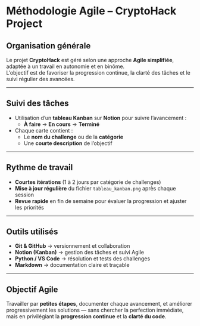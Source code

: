 # Méthodologie Agile – CryptoHack Project

## Organisation générale
Le projet **CryptoHack** est géré selon une approche **Agile simplifiée**, adaptée à un travail en autonomie et en binôme.  
L’objectif est de favoriser la progression continue, la clarté des tâches et le suivi régulier des avancées.

---

## Suivi des tâches
- Utilisation d’un **tableau Kanban** sur **Notion** pour suivre l’avancement :
  - **À faire** → **En cours** → **Terminé**
- Chaque carte contient :
  - Le **nom du challenge** ou de la **catégorie**
  - Une **courte description** de l’objectif
  
---

## Rythme de travail
- **Courtes itérations** (1 à 2 jours par catégorie de challenges)  
- **Mise à jour régulière** du fichier `tableau_kanban.png` après chaque session  
- **Revue rapide** en fin de semaine pour évaluer la progression et ajuster les priorités

---

## Outils utilisés
- **Git & GitHub** → versionnement et collaboration  
- **Notion (Kanban)** → gestion des tâches et suivi Agile  
- **Python / VS Code** → résolution et tests des challenges  
- **Markdown** → documentation claire et traçable

---

## Objectif Agile
Travailler par **petites étapes**, documenter chaque avancement, et améliorer progressivement les solutions — sans chercher la perfection immédiate, mais en privilégiant la **progression continue** et la **clarté du code**.